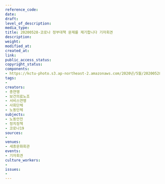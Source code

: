 ```yaml
---
reference_code: 
date: 
draft: 
level_of_description: 
media_type: 
title: 20200528-코로나 정부대책 문제를 제기합니다 기자회견
description: 
weight: 
modified_at: 
created_at: 
link: 
public_access_status: 
copyright_status: 
components:
- https://kctu-photo.s3.ap-northeast-2.amazonaws.com/2020년/5월/20200528-코로나+정부대책+문제를+제기합니다+기자회견/_BBS8076-horz.jpg
tags:
- 
creators:
- 총연맹
- 보건의료노조
- 서비스연맹
- 사회단체
- 노동단체
subjects:
- 노동안전
- 정치정책
- 코로나19
sources:
- 
venues:
- 세종문화회관
events:
- 기자회견
culture_workers:
- 
issues:
- 
---
```

